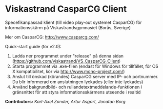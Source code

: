 Viskastrand CasparCG Client
==============

Specefikanpassad klient (till video play-out systemet CasparCG) för informationsskärm på Viskastrandsgymnasiet (Borås, Sverige)

Mer om CasparCG: http://www.casparcg.com/

Quick-start guide (för v2.0):
1. Ladda ner programmet under "release" på denna sidan (https://github.com/viskastrand/VS_CasparCG_Cilent)
2. Starta programmet via .exe-filen (endast för Windows för tillfället, för OS X kompatibilitet, kör via http://www.mono-project.com/)
3. Anslut till önskad (körandes) CasparCG server med IP- och portnummer. Du blir informerad om anslutningen lyckades (eller inte lyckades)
4. Använd bakgrundbild- och rullandetextmeddelande-funktionen i gränsnittet för att styra informationsskärmens utseende i realtid 

**Contributors:** *Karl-Axel Zander, Artur Asgart, Jonatan Borg*
